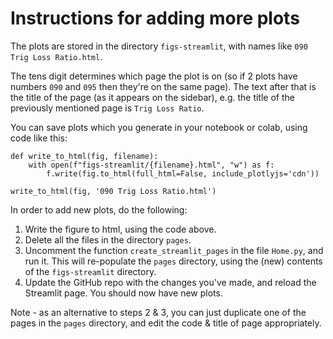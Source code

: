 # Instructions for adding more plots

The plots are stored in the directory `figs-streamlit`, with names like `090 Trig Loss Ratio.html`.

The tens digit determines which page the plot is on (so if 2 plots have numbers `090` and `095` then they're on the same page). The text after that is the title of the page (as it appears on the sidebar), e.g. the title of the previously mentioned page is `Trig Loss Ratio`.

You can save plots which you generate in your notebook or colab, using code like this:

```
def write_to_html(fig, filename):
    with open(f"figs-streamlit/{filename}.html", "w") as f:
        f.write(fig.to_html(full_html=False, include_plotlyjs='cdn'))
    
write_to_html(fig, '090 Trig Loss Ratio.html')
```

In order to add new plots, do the following:

1. Write the figure to html, using the code above.
2. Delete all the files in the directory `pages`.
3. Uncomment the function `create_streamlit_pages` in the file `Home.py`, and run it. This will re-populate the `pages` directory, using the (new) contents of the `figs-streamlit` directory.
4. Update the GitHub repo with the changes you've made, and reload the Streamlit page. You should now have new plots.

Note - as an alternative to steps 2 & 3, you can just duplicate one of the pages in the `pages` directory, and edit the code & title of page appropriately. 
